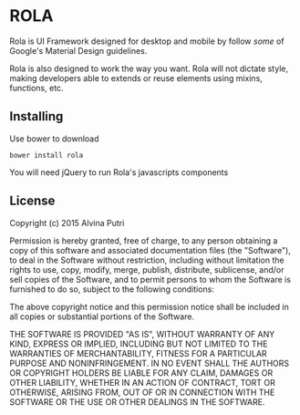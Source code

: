 # ROLA

Rola is UI Framework designed for desktop and mobile by follow _some_ of Google's
Material Design guidelines.

Rola is also designed to work the way you want. Rola will not dictate style,
making developers able to extends or reuse elements using mixins, functions, etc.

## Installing

Use bower to download

`bower install rola`

You will need jQuery to run Rola's javascripts components

## License

Copyright (c) 2015 Alvina Putri

Permission is hereby granted, free of charge, to any person obtaining a copy
of this software and associated documentation files (the "Software"), to deal
in the Software without restriction, including without limitation the rights
to use, copy, modify, merge, publish, distribute, sublicense, and/or sell
copies of the Software, and to permit persons to whom the Software is
furnished to do so, subject to the following conditions:

The above copyright notice and this permission notice shall be included in
all copies or substantial portions of the Software.

THE SOFTWARE IS PROVIDED "AS IS", WITHOUT WARRANTY OF ANY KIND, EXPRESS OR
IMPLIED, INCLUDING BUT NOT LIMITED TO THE WARRANTIES OF MERCHANTABILITY,
FITNESS FOR A PARTICULAR PURPOSE AND NONINFRINGEMENT. IN NO EVENT SHALL THE
AUTHORS OR COPYRIGHT HOLDERS BE LIABLE FOR ANY CLAIM, DAMAGES OR OTHER
LIABILITY, WHETHER IN AN ACTION OF CONTRACT, TORT OR OTHERWISE, ARISING FROM,
OUT OF OR IN CONNECTION WITH THE SOFTWARE OR THE USE OR OTHER DEALINGS IN
THE SOFTWARE.
